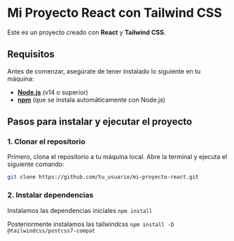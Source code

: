 # Mi Proyecto React con Tailwind CSS

Este es un proyecto creado con **React** y **Tailwind CSS**. 

## Requisitos

Antes de comenzar, asegúrate de tener instalado lo siguiente en tu máquina:

- **[Node.js](https://nodejs.org/en/download/)** (v14 o superior)
- **[npm](https://www.npmjs.com/)** (que se instala automáticamente con Node.js)

## Pasos para instalar y ejecutar el proyecto

### 1. Clonar el repositorio

Primero, clona el repositorio a tu máquina local. Abre la terminal y ejecuta el siguiente comando:

```bash
git clone https://github.com/tu_usuario/mi-proyecto-react.git 
```


### 2.  Instalar dependencias
Instalamos las dependencias iniciales
```npm install```

Posteriormente instalamos las tailwindcss
```npm install -D @tailwindcss/postcss7-compat```


